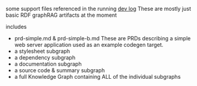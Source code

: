 some support files referenced in the running [dev log](https://jme.github.io)
These are mostly just basic RDF graphRAG artifacts at the moment

includes
* prd-simple.md & prd-simple-b.md These are PRDs describing a simple web server application used as an example codegen target.
* a stylesheet subgraph
* a dependency subgraph
* a documentation subgraph
* a source code & summary subgraph
* a full Knowledge Graph containing ALL of the individual subgraphs

